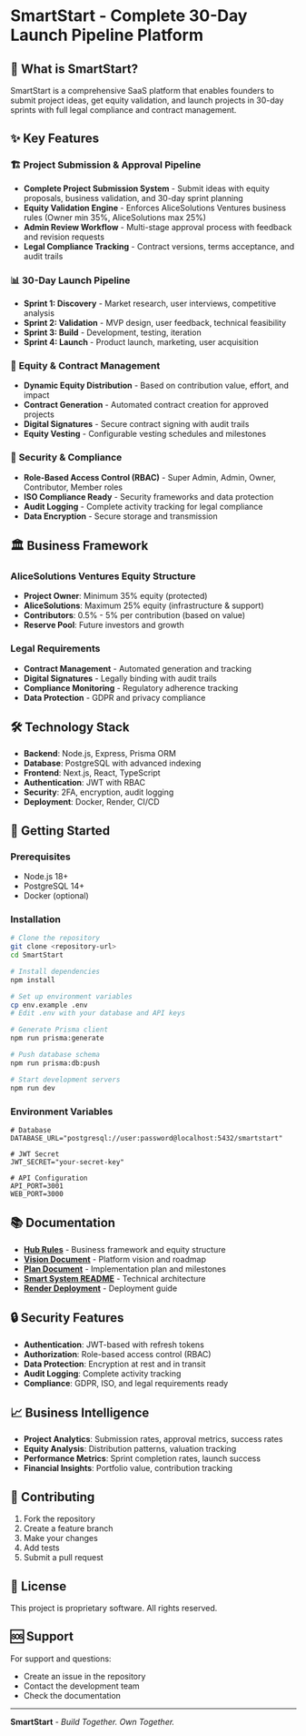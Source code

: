 # SmartStart - Complete 30-Day Launch Pipeline Platform

## 🚀 What is SmartStart?

SmartStart is a comprehensive SaaS platform that enables founders to submit project ideas, get equity validation, and launch projects in 30-day sprints with full legal compliance and contract management.

## ✨ Key Features

### 🏗️ **Project Submission & Approval Pipeline**
- **Complete Project Submission System** - Submit ideas with equity proposals, business validation, and 30-day sprint planning
- **Equity Validation Engine** - Enforces AliceSolutions Ventures business rules (Owner min 35%, AliceSolutions max 25%)
- **Admin Review Workflow** - Multi-stage approval process with feedback and revision requests
- **Legal Compliance Tracking** - Contract versions, terms acceptance, and audit trails

### 📊 **30-Day Launch Pipeline**
- **Sprint 1: Discovery** - Market research, user interviews, competitive analysis
- **Sprint 2: Validation** - MVP design, user feedback, technical feasibility
- **Sprint 3: Build** - Development, testing, iteration
- **Sprint 4: Launch** - Product launch, marketing, user acquisition

### 💼 **Equity & Contract Management**
- **Dynamic Equity Distribution** - Based on contribution value, effort, and impact
- **Contract Generation** - Automated contract creation for approved projects
- **Digital Signatures** - Secure contract signing with audit trails
- **Equity Vesting** - Configurable vesting schedules and milestones

### 🔐 **Security & Compliance**
- **Role-Based Access Control (RBAC)** - Super Admin, Admin, Owner, Contributor, Member roles
- **ISO Compliance Ready** - Security frameworks and data protection
- **Audit Logging** - Complete activity tracking for legal compliance
- **Data Encryption** - Secure storage and transmission

## 🏛️ Business Framework

### **AliceSolutions Ventures Equity Structure**
- **Project Owner**: Minimum 35% equity (protected)
- **AliceSolutions**: Maximum 25% equity (infrastructure & support)
- **Contributors**: 0.5% - 5% per contribution (based on value)
- **Reserve Pool**: Future investors and growth

### **Legal Requirements**
- **Contract Management** - Automated generation and tracking
- **Digital Signatures** - Legally binding with audit trails
- **Compliance Monitoring** - Regulatory adherence tracking
- **Data Protection** - GDPR and privacy compliance

## 🛠️ Technology Stack

- **Backend**: Node.js, Express, Prisma ORM
- **Database**: PostgreSQL with advanced indexing
- **Frontend**: Next.js, React, TypeScript
- **Authentication**: JWT with RBAC
- **Security**: 2FA, encryption, audit logging
- **Deployment**: Docker, Render, CI/CD

## 🚀 Getting Started

### Prerequisites
- Node.js 18+
- PostgreSQL 14+
- Docker (optional)

### Installation
```bash
# Clone the repository
git clone <repository-url>
cd SmartStart

# Install dependencies
npm install

# Set up environment variables
cp env.example .env
# Edit .env with your database and API keys

# Generate Prisma client
npm run prisma:generate

# Push database schema
npm run prisma:db:push

# Start development servers
npm run dev
```

### Environment Variables
```env
# Database
DATABASE_URL="postgresql://user:password@localhost:5432/smartstart"

# JWT Secret
JWT_SECRET="your-secret-key"

# API Configuration
API_PORT=3001
WEB_PORT=3000
```

## 📚 Documentation

- **[Hub Rules](hub_rules.txt)** - Business framework and equity structure
- **[Vision Document](vision.txt)** - Platform vision and roadmap
- **[Plan Document](plan.txt)** - Implementation plan and milestones
- **[Smart System README](SMART_SYSTEM_README.md)** - Technical architecture
- **[Render Deployment](RENDER_DEPLOYMENT_CHECKLIST.md)** - Deployment guide

## 🔒 Security Features

- **Authentication**: JWT-based with refresh tokens
- **Authorization**: Role-based access control (RBAC)
- **Data Protection**: Encryption at rest and in transit
- **Audit Logging**: Complete activity tracking
- **Compliance**: GDPR, ISO, and legal requirements ready

## 📈 Business Intelligence

- **Project Analytics**: Submission rates, approval metrics, success rates
- **Equity Analysis**: Distribution patterns, valuation tracking
- **Performance Metrics**: Sprint completion rates, launch success
- **Financial Insights**: Portfolio value, contribution tracking

## 🤝 Contributing

1. Fork the repository
2. Create a feature branch
3. Make your changes
4. Add tests
5. Submit a pull request

## 📄 License

This project is proprietary software. All rights reserved.

## 🆘 Support

For support and questions:
- Create an issue in the repository
- Contact the development team
- Check the documentation

---

**SmartStart** - *Build Together. Own Together.*
